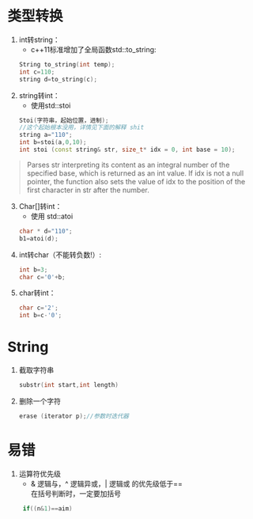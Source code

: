# 类型转换
1. int转string：
	- c++11标准增加了全局函数std::to_string:
    ```c++
    String to_string(int temp);
    int c=110;
    string d=to_string(c);
    ```
2. string转int：
	- 使用std::stoi
    ```c++
    Stoi(字符串，起始位置，进制);
    //这个起始根本没用，详情见下面的解释 shit
	string a="110";
	int b=stoi(a,0,10);
	int stoi (const string& str, size_t* idx = 0, int base = 10);
    ```
>	Parses str interpreting its content as an integral number of the specified base, which is returned as an int value.
>	If idx is not a null pointer, the function also sets the value of idx to the position of the first character in str after the number.
3. Char[]转int：
	- 使用 std::atoi
	```c++
    char * d="110";
	b1=atoi(d);
    ```
4. int转char（不能转负数!）:
	```C++
    int b=3;
	char c='0'+b;
    ```
5. char转int：
    ```c++
	char c='2';
	int b=c-'0';
    ```
# String
1. 截取字符串 
    ```c++
    substr(int start,int length)  
    ```  
2. 删除一个字符
    ```c++
    erase (iterator p);//参数时迭代器
    ```
# 易错
1. 运算符优先级
    - & 逻辑与，^ 逻辑异或，| 逻辑或 的优先级低于==  
	在括号判断时，一定要加括号
    ```c++
	 if((n&1)==aim)
    ```

